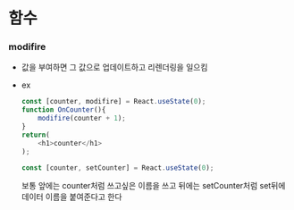 # 함수
### modifire
+ 값을 부여하면 그 값으로 업데이트하고 리렌더링을 일으킴
+ ex
    ```js
    const [counter, modifire] = React.useState(0);
    function OnCounter(){
        modifire(counter + 1);
    }
    return(
        <h1>counter</h1>
    );
    ```
    
    ```js
    const [counter, setCounter] = React.useState(0);
    ```
    보통 앞에는 counter처럼 쓰고싶은 이름을 쓰고 뒤에는 setCounter처럼 set뒤에 데이터 이름을 붙여준다고 한다
